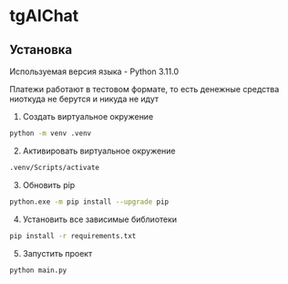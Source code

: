 # tgAIChat

## Установка

Используемая версия языка - Python 3.11.0

Платежи работают в тестовом формате, то есть денежные средства ниоткуда не берутся и никуда не идут

1) Создать виртуальное окружение
```sh
python -m venv .venv
```

2) Активировать виртуальное окружение
```sh
.venv/Scripts/activate
```

3) Обновить pip
```sh
python.exe -m pip install --upgrade pip
```

4) Установить все зависимые библиотеки
```sh
pip install -r requirements.txt
```

5) Запустить проект
```sh
python main.py
```
